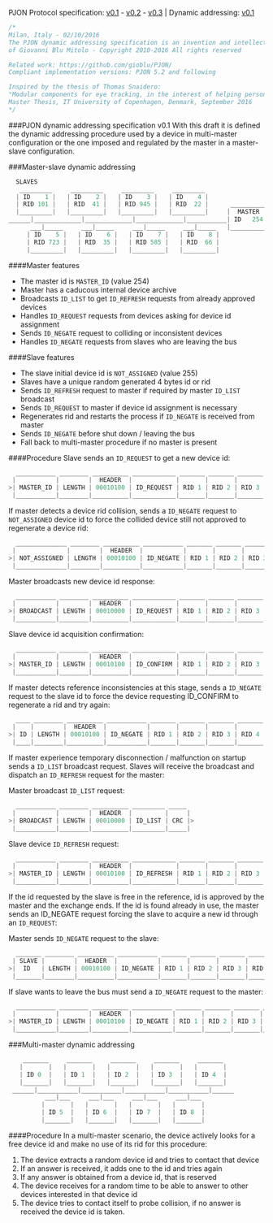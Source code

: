 PJON Protocol specification: [v0.1](https://github.com/gioblu/PJON/blob/master/specification/PJON-protocol-specification-v0.1.md) - [v0.2](https://github.com/gioblu/PJON/blob/master/specification/PJON-protocol-specification-v0.2.md) - [v0.3](https://github.com/gioblu/PJON/blob/master/specification/PJON-protocol-specification-v0.3.md) | Dynamic addressing: [v0.1](https://github.com/gioblu/PJON/blob/master/specification/PJON-dynamic-addressing-specification-v0.1.md)

```cpp
/*
Milan, Italy - 02/10/2016
The PJON dynamic addressing specification is an invention and intellectual property
of Giovanni Blu Mitolo - Copyright 2010-2016 All rights reserved

Related work: https://github.com/gioblu/PJON/
Compliant implementation versions: PJON 5.2 and following

Inspired by the thesis of Thomas Snaidero:
"Modular components for eye tracking, in the interest of helping persons with severely impaired motor skills."
Master Thesis, IT University of Copenhagen, Denmark, September 2016
*/
```

###PJON dynamic addressing specification v0.1
With this draft it is defined the dynamic addressing procedure used by a device in multi-master configuration or the one imposed and regulated by the master in a master-slave configuration.

###Master-slave dynamic addressing
```cpp  
  SLAVES
   _________     _________     _________     _________
  | ID    1 |   | ID    2 |   | ID    3 |   | ID    4 |     
  | RID 101 |   | RID  41 |   | RID 945 |   | RID  22 |      __________
  |_________|   |_________|   |_________|   |_________|     |  MASTER  |
______|_____________|_____________|_____________|___________| ID   254 |
      ___|_____     ___|_____     ___|_____     ___|_____   |__________|
     | ID    5 |   | ID    6 |   | ID    7 |   | ID    8 |             
     | RID 723 |   | RID  35 |   | RID 585 |   | RID  66 |               
     |_________|   |_________|   |_________|   |_________|                 
```

####Master features
* The master id is `MASTER_ID` (value 254)
* Master has a caducous internal device archive
* Broadcasts `ID_LIST` to get `ID_REFRESH` requests from already approved devices
* Handles `ID_REQUEST` requests from devices asking for device id assignment
* Sends `ID_NEGATE` request to colliding or inconsistent devices
* Handles `ID_NEGATE` requests from slaves who are leaving the bus  

####Slave features
* The slave initial device id is `NOT_ASSIGNED` (value 255)
* Slaves have a unique random generated 4 bytes id or rid
* Sends `ID_REFRESH` request to master if required by master `ID_LIST` broadcast
* Sends `ID_REQUEST` to master if device id assignment is necessary
* Regenerates rid and restarts the process if `ID_NEGATE` is received from master
* Sends `ID_NEGATE` before shut down / leaving the bus
* Fall back to multi-master procedure if no master is present

####Procedure
Slave sends an `ID_REQUEST` to get a new device id:
```cpp  
  ___________ ________ __________ ____________ _______ _______ _______ _______ _____     _____
 |           |        |  HEADER  |            |       |       |       |       |     |   |     |
>| MASTER_ID | LENGTH | 00010100 | ID_REQUEST | RID 1 | RID 2 | RID 3 | RID 4 | CRC |> <| ACK |
 |___________|________|__________|____________|_______|_______|_______|_______|_____|   |_____|
```
If master detects a device rid collision, sends a `ID_NEGATE` request to `NOT_ASSIGNED` device id to force
the collided device still not approved to regenerate a device rid:
```cpp  
  ______________ ________ __________ ___________ _______ _______ _______ _______ _____     _____
 |              |        |  HEADER  |           |       |       |       |       |     |   |     |
>| NOT_ASSIGNED | LENGTH | 00010100 | ID_NEGATE | RID 1 | RID 2 | RID 3 | RID 4 | CRC |> <| ACK |
 |______________|________|__________|___________|_______|_______|_______|_______|_____|   |_____|
```  
Master broadcasts new device id response:
```cpp  
  ___________ ________ __________ ____________ _______ _______ _______ _______ ____ _____
 |           |        |  HEADER  |            |       |       |       |       |    |     |
>| BROADCAST | LENGTH | 00010000 | ID_REQUEST | RID 1 | RID 2 | RID 3 | RID 4 | ID | CRC |>
 |___________|________|__________|____________|_______|_______|_______|_______|____|_____|
```
Slave device id acquisition confirmation:
```cpp  
  ___________ ________ __________ ____________ _______ _______ _______ _______ ____ _____     _____
 |           |        |  HEADER  |            |       |       |       |       |    |     |   |     |
>| MASTER_ID | LENGTH | 00010100 | ID_CONFIRM | RID 1 | RID 2 | RID 3 | RID 4 | ID | CRC |> <| ACK |
 |___________|________|__________|____________|_______|_______|_______|_______|____|_____|   |_____|
```
If master detects reference inconsistencies at this stage, sends a `ID_NEGATE` request to the slave id
to force the device requesting ID_CONFIRM to regenerate a rid and try again:
```cpp  
  ____ ________ __________ ___________ _______ _______ _______ _______ _____     _____
 |    |        |  HEADER  |           |       |       |       |       |     |   |     |
>| ID | LENGTH | 00010100 | ID_NEGATE | RID 1 | RID 2 | RID 3 | RID 4 | CRC |> <| ACK |
 |____|________|__________|___________|_______|_______|_______|_______|_____|   |_____|
```
If master experience temporary disconnection / malfunction on startup sends a `ID_LIST` broadcast request.
Slaves will receive the broadcast and dispatch an `ID_REFRESH` request for the master:

Master broadcast `ID_LIST` request:
```cpp  
  ___________ ________ __________ _________ _____
 |           |        |  HEADER  |         |     |
>| BROADCAST | LENGTH | 00010000 | ID_LIST | CRC |>
 |___________|________|__________|_________|_____|
```
Slave device `ID_REFRESH` request:
```cpp  
  ___________ ________ __________ ____________ _______ _______ _______ _______ ____ _____     _____
 |           |        |  HEADER  |            |       |       |       |       |    |     |   |     |
>| MASTER_ID | LENGTH | 00010100 | ID_REFRESH | RID 1 | RID 2 | RID 3 | RID 4 | ID | CRC |> <| ACK |
 |___________|________|__________|____________|_______|_______|_______|_______|____|_____|   |_____|
```
If the id requested by the slave is free in the reference, id is approved by the master and the exchange ends.
If the id is found already in use, the master sends an ID_NEGATE request forcing the slave to
acquire a new id through an `ID_REQUEST`:

Master sends `ID_NEGATE` request to the slave:
```cpp  
  _______ ________ __________ ___________ _______ _______ _______ _______ _____     _____
 | SLAVE |        |  HEADER  |           |       |       |       |       |     |   |     |
>|  ID   | LENGTH | 00010100 | ID_NEGATE | RID 1 | RID 2 | RID 3 | RID 4 | CRC |> <| ACK |
 |_______|________|__________|___________|_______|_______|_______|_______|_____|   |_____|
```
If slave wants to leave the bus must send a `ID_NEGATE` request to the master:
```cpp  
  ___________ ________ __________ ___________ _______ _______ _______ _______ ____ _____     _____
 |           |        |  HEADER  |           |       |       |       |       |    |     |   |     |
>| MASTER_ID | LENGTH | 00010100 | ID_NEGATE | RID 1 | RID 2 | RID 3 | RID 4 | ID | CRC |> <| ACK |
 |___________|________|__________|___________|_______|_______|_______|_______|____|_____|   |_____|
```

###Multi-master dynamic addressing
```cpp  
    _______     _______     _______     _______     _______
   |       |   |       |   |       |   |       |   |       |  
   | ID 0  |   | ID 1  |   | ID 2  |   | ID 3  |   | ID 4  |  
   |_______|   |_______|   |_______|   |_______|   |_______|    
 ______|___________|___________|___________|___________|______
          ___|___     ___|___     ___|___     ___|___
         |       |   |       |   |       |   |       |   
         | ID 5  |   | ID 6  |   | ID 7  |   | ID 8  |
         |_______|   |_______|   |_______|   |_______|    
```

####Procedure
In a multi-master scenario, the device actively looks for a free device id and make no use of its rid for this procedure:

1. The device extracts a random device id and tries to contact that device
2. If an answer is received, it adds one to the id and tries again
3. If any answer is obtained from a device id, that is reserved
4. The device receives for a random time to be able to answer to other devices interested in that device id
5. The device tries to contact itself to probe collision, if no answer is received the device id is taken.
